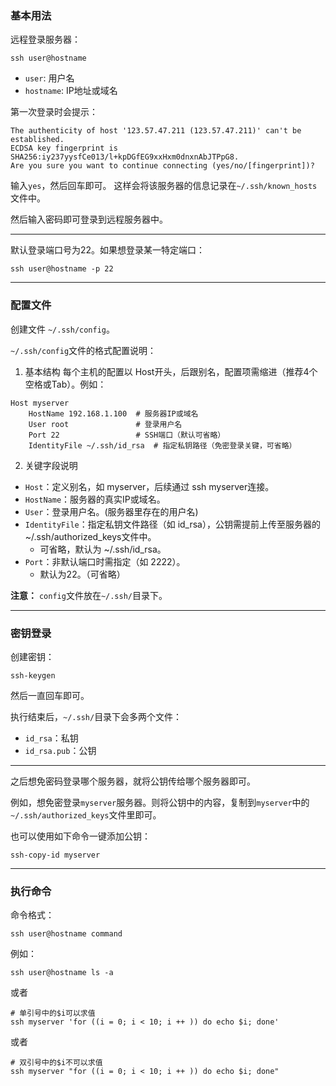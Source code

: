 ### 基本用法

远程登录服务器：

```
ssh user@hostname
```

- `user`: 用户名
- `hostname`: IP地址或域名

第一次登录时会提示：

```
The authenticity of host '123.57.47.211 (123.57.47.211)' can't be established.
ECDSA key fingerprint is SHA256:iy237yysfCe013/l+kpDGfEG9xxHxm0dnxnAbJTPpG8.
Are you sure you want to continue connecting (yes/no/[fingerprint])?
```

输入`yes`，然后回车即可。
这样会将该服务器的信息记录在`~/.ssh/known_hosts`文件中。

然后输入密码即可登录到远程服务器中。

***

默认登录端口号为22。如果想登录某一特定端口：

```
ssh user@hostname -p 22
```

***

### 配置文件

创建文件 `~/.ssh/config`。

`~/.ssh/config`文件的格式配置说明：

1. ​​基本结构​​
每个主机的配置以 Host开头，后跟别名，配置项需缩进（推荐4个空格或Tab）。例如：
```
Host myserver
    HostName 192.168.1.100  # 服务器IP或域名
    User root               # 登录用户名
    Port 22                 # SSH端口（默认可省略）
    IdentityFile ~/.ssh/id_rsa  # 指定私钥路径（免密登录关键，可省略）
```
2. ​​关键字段说明​​

- ​`​Host`​​：定义别名，如 myserver，后续通过 ssh myserver连接。
- `​HostName`​​：服务器的真实IP或域名。
- ​`​User`​​：登录用户名。(服务器里存在的用户名)
- ​`​IdentityFile`​​：指定私钥文件路径（如 id_rsa），公钥需提前上传至服务器的 ~/.ssh/authorized_keys文件中。
    - 可省略，默认为 ~/.ssh/id_rsa。
- ​`​Port`​​：非默认端口时需指定（如 2222）。
    - 默认为22。（可省略）

**注意：** `config`文件放在`~/.ssh/`目录下。

***

### 密钥登录

创建密钥：

```
ssh-keygen
```

然后一直回车即可。

执行结束后，`~/.ssh/`目录下会多两个文件：

- `id_rsa`：私钥
- `id_rsa.pub`：公钥

***

之后想免密码登录哪个服务器，就将公钥传给哪个服务器即可。

例如，想免密登录`myserver`服务器。则将公钥中的内容，复制到`myserver`中的`~/.ssh/authorized_keys`文件里即可。

也可以使用如下命令一键添加公钥：

```
ssh-copy-id myserver
```

***

### 执行命令

命令格式：

```
ssh user@hostname command
```

例如：
```
ssh user@hostname ls -a
```

或者
```
# 单引号中的$i可以求值
ssh myserver 'for ((i = 0; i < 10; i ++ )) do echo $i; done'
```

或者
```
# 双引号中的$i不可以求值
ssh myserver "for ((i = 0; i < 10; i ++ )) do echo $i; done"
```